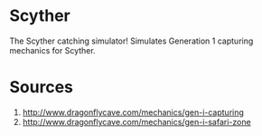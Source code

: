 # Scyther

The Scyther catching simulator! Simulates Generation 1 capturing mechanics for
Scyther.

# Sources

1. http://www.dragonflycave.com/mechanics/gen-i-capturing
2. http://www.dragonflycave.com/mechanics/gen-i-safari-zone
